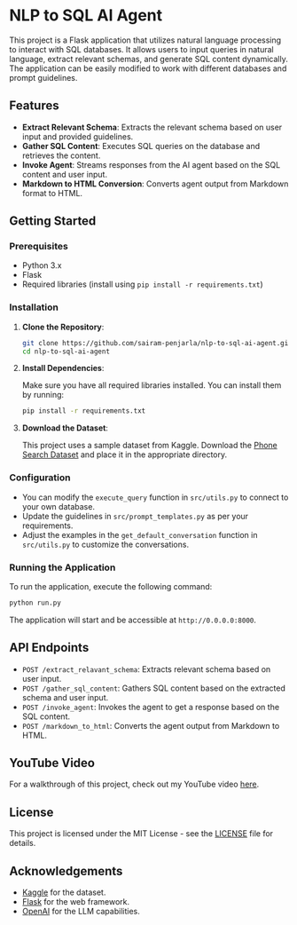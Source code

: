 # NLP to SQL AI Agent

This project is a Flask application that utilizes natural language processing to interact with SQL databases. It allows users to input queries in natural language, extract relevant schemas, and generate SQL content dynamically. The application can be easily modified to work with different databases and prompt guidelines.

## Features

- **Extract Relevant Schema**: Extracts the relevant schema based on user input and provided guidelines.
- **Gather SQL Content**: Executes SQL queries on the database and retrieves the content.
- **Invoke Agent**: Streams responses from the AI agent based on the SQL content and user input.
- **Markdown to HTML Conversion**: Converts agent output from Markdown format to HTML.

## Getting Started

### Prerequisites

- Python 3.x
- Flask
- Required libraries (install using `pip install -r requirements.txt`)

### Installation

1. **Clone the Repository**:

   ```bash
   git clone https://github.com/sairam-penjarla/nlp-to-sql-ai-agent.git
   cd nlp-to-sql-ai-agent
   ```

2. **Install Dependencies**:

   Make sure you have all required libraries installed. You can install them by running:

   ```bash
   pip install -r requirements.txt
   ```

3. **Download the Dataset**:

   This project uses a sample dataset from Kaggle. Download the [Phone Search Dataset](https://www.kaggle.com/datasets/shreyasur965/phone-search-dataset?resource=download) and place it in the appropriate directory.

### Configuration

- You can modify the `execute_query` function in `src/utils.py` to connect to your own database.
- Update the guidelines in `src/prompt_templates.py` as per your requirements.
- Adjust the examples in the `get_default_conversation` function in `src/utils.py` to customize the conversations.

### Running the Application

To run the application, execute the following command:

```bash
python run.py
```

The application will start and be accessible at `http://0.0.0.0:8000`.

## API Endpoints

- `POST /extract_relavant_schema`: Extracts relevant schema based on user input.
- `POST /gather_sql_content`: Gathers SQL content based on the extracted schema and user input.
- `POST /invoke_agent`: Invokes the agent to get a response based on the SQL content.
- `POST /markdown_to_html`: Converts the agent output from Markdown to HTML.

## YouTube Video

For a walkthrough of this project, check out my YouTube video [here](<insert_youtube_video_link>).

## License

This project is licensed under the MIT License - see the [LICENSE](LICENSE) file for details.

## Acknowledgements

- [Kaggle](https://www.kaggle.com) for the dataset.
- [Flask](https://flask.palletsprojects.com/) for the web framework.
- [OpenAI](https://openai.com/) for the LLM capabilities.